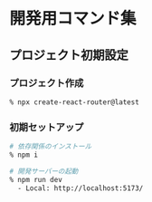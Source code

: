# 開発用コマンド集

## プロジェクト初期設定

### プロジェクト作成

```bash
% npx create-react-router@latest
```

### 初期セットアップ

```bash
# 依存関係のインストール
% npm i

# 開発サーバーの起動
% npm run dev
  - Local: http://localhost:5173/
```
